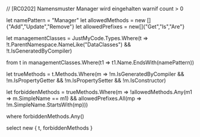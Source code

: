 // <Name>[RC0202] Namensmuster Manager wird eingehalten</Name>
warnif count > 0
 
let namePattern = "Manager"
let allowedMethods = new []{"Add","Update","Remove"}
let allowedPrefixes = new[]{"Get","Is","Are"}
 
 
let managementClasses = JustMyCode.Types.Where(t => !t.ParentNamespace.NameLike("DataClasses") 
                                                 && !t.IsGeneratedByCompiler)
 
from t in managementClasses.Where(t1 => t1.Name.EndsWith(namePattern))
 
let trueMethods = t.Methods.Where(m => !m.IsGeneratedByCompiler 
                                    && !m.IsPropertyGetter
                                    && !m.IsPropertySetter 
                                    && !m.IsConstructor)
 
let forbiddenMethods = trueMethods.Where(m => !allowedMethods.Any(m1 => m.SimpleName == m1) 
&& allowedPrefixes.All(mp => !m.SimpleName.StartsWith(mp)))

where forbiddenMethods.Any()
 
select new { t, forbiddenMethods }
